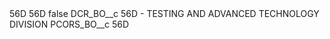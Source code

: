 <?xml version="1.0" encoding="UTF-8"?>
<CustomMetadata xmlns="http://soap.sforce.com/2006/04/metadata" xmlns:xsi="http://www.w3.org/2001/XMLSchema-instance" xmlns:xsd="http://www.w3.org/2001/XMLSchema">
    <description>56D</description>
    <label>56D</label>
    <protected>false</protected>
    <values>
        <field>DCR_BO__c</field>
        <value xsi:type="xsd:string">56D - TESTING AND ADVANCED TECHNOLOGY DIVISION</value>
    </values>
    <values>
        <field>PCORS_BO__c</field>
        <value xsi:type="xsd:string">56D</value>
    </values>
</CustomMetadata>
